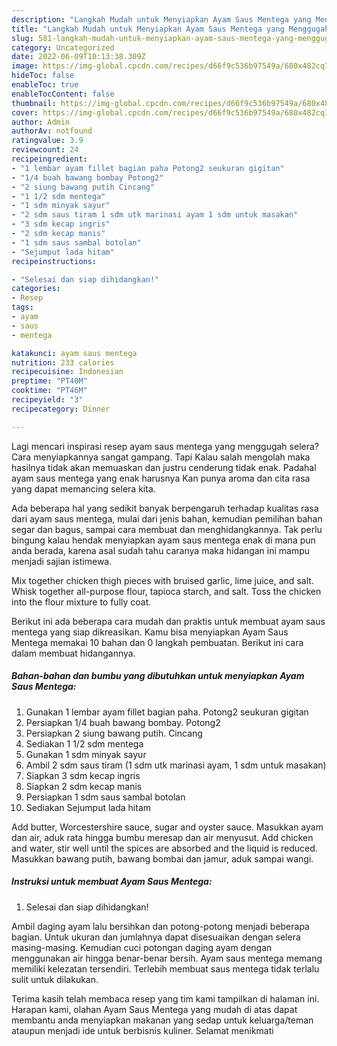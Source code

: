 ```yaml
---
description: "Langkah Mudah untuk Menyiapkan Ayam Saus Mentega yang Menggugah Selera, Buat Buka Puasa}"
title: "Langkah Mudah untuk Menyiapkan Ayam Saus Mentega yang Menggugah Selera, Buat Buka Puasa}"
slug: 581-langkah-mudah-untuk-menyiapkan-ayam-saus-mentega-yang-menggugah-selera-buat-buka-puasa
category: Uncategorized
date: 2022-06-09T10:13:38.309Z
image: https://img-global.cpcdn.com/recipes/d66f9c536b97549a/680x482cq70/ayam-saus-mentega-foto-resep-utama.jpg
hideToc: false
enableToc: true
enableTocContent: false
thumbnail: https://img-global.cpcdn.com/recipes/d66f9c536b97549a/680x482cq70/ayam-saus-mentega-foto-resep-utama.jpg
cover: https://img-global.cpcdn.com/recipes/d66f9c536b97549a/680x482cq70/ayam-saus-mentega-foto-resep-utama.jpg
author: Admin
authorAv: notfound
ratingvalue: 3.9
reviewcount: 24
recipeingredient:
- "1 lembar ayam fillet bagian paha Potong2 seukuran gigitan"
- "1/4 buah bawang bombay Potong2"
- "2 siung bawang putih Cincang"
- "1 1/2 sdm mentega"
- "1 sdm minyak sayur"
- "2 sdm saus tiram 1 sdm utk marinasi ayam 1 sdm untuk masakan"
- "3 sdm kecap ingris"
- "2 sdm kecap manis"
- "1 sdm saus sambal botolan"
- "Sejumput lada hitam"
recipeinstructions:

- "Selesai dan siap dihidangkan!"
categories:
- Resep
tags:
- ayam
- saus
- mentega

katakunci: ayam saus mentega 
nutrition: 233 calories
recipecuisine: Indonesian
preptime: "PT40M"
cooktime: "PT46M"
recipeyield: "3"
recipecategory: Dinner

---
```



Lagi mencari inspirasi resep ayam saus mentega yang menggugah selera? Cara menyiapkannya sangat gampang. Tapi Kalau salah mengolah maka hasilnya tidak akan memuaskan dan justru cenderung tidak enak. Padahal ayam saus mentega yang enak harusnya Kan punya aroma dan cita rasa yang dapat memancing selera kita.


Ada beberapa hal yang sedikit banyak berpengaruh terhadap kualitas rasa dari ayam saus mentega, mulai dari jenis bahan, kemudian pemilihan bahan segar dan bagus, sampai cara membuat dan menghidangkannya. Tak perlu bingung kalau hendak menyiapkan ayam saus mentega enak di mana pun anda berada, karena asal sudah tahu caranya maka hidangan ini mampu menjadi sajian istimewa.

Mix together chicken thigh pieces with bruised garlic, lime juice, and salt. Whisk together all-purpose flour, tapioca starch, and salt. Toss the chicken into the flour mixture to fully coat.


Berikut ini ada beberapa cara mudah dan praktis untuk membuat ayam saus mentega yang siap dikreasikan. Kamu bisa menyiapkan Ayam Saus Mentega memakai 10 bahan dan 0 langkah pembuatan. Berikut ini cara dalam membuat hidangannya.

<!--inarticleads1-->

##### Bahan-bahan dan bumbu yang dibutuhkan untuk menyiapkan Ayam Saus Mentega:

1. Gunakan 1 lembar ayam fillet bagian paha. Potong2 seukuran gigitan
1. Persiapkan 1/4 buah bawang bombay. Potong2
1. Persiapkan 2 siung bawang putih. Cincang
1. Sediakan 1 1/2 sdm mentega
1. Gunakan 1 sdm minyak sayur
1. Ambil 2 sdm saus tiram (1 sdm utk marinasi ayam, 1 sdm untuk masakan)
1. Siapkan 3 sdm kecap ingris
1. Siapkan 2 sdm kecap manis
1. Persiapkan 1 sdm saus sambal botolan
1. Sediakan Sejumput lada hitam


Add butter, Worcestershire sauce, sugar and oyster sauce. Masukkan ayam dan air, aduk rata hingga bumbu meresap dan air menyusut. Add chicken and water, stir well until the spices are absorbed and the liquid is reduced. Masukkan bawang putih, bawang bombai dan jamur, aduk sampai wangi. 

<!--inarticleads2-->

##### Instruksi untuk membuat Ayam Saus Mentega:


1. Selesai dan siap dihidangkan!

Ambil daging ayam lalu bersihkan dan potong-potong menjadi beberapa bagian. Untuk ukuran dan jumlahnya dapat disesuaikan dengan selera masing-masing. Kemudian cuci potongan daging ayam dengan menggunakan air hingga benar-benar bersih. Ayam saus mentega memang memiliki kelezatan tersendiri. Terlebih membuat saus mentega tidak terlalu sulit untuk dilakukan. 

Terima kasih telah membaca resep yang tim kami tampilkan di halaman ini. Harapan kami, olahan Ayam Saus Mentega yang mudah di atas dapat membantu anda menyiapkan makanan yang sedap untuk keluarga/teman ataupun menjadi ide untuk berbisnis kuliner. Selamat menikmati
